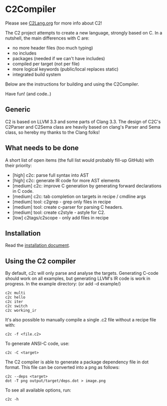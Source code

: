 # C2Compiler

Please see [C2Lang.org](http://c2lang.org) for more info about C2!

The C2 project attempts to create a new language, strongly based on C.
In a nutshell, the main differences with C are:
* no more header files (too much typing)
* no includes
* packages (needed if we can't have includes)
* compiled per target (not per file)
* more logical keywords (public/local replaces static)
* integrated build system

Below are the instructions for building and using the C2Compiler.

Have fun! (and code..)


## Generic
C2 is based on LLVM 3.3 and some parts of Clang 3.3. The design of C2C's
C2Parser and C2Sema class are heavily based on clang's Parser and Sema class,
so hereby my thanks to the Clang folks!


## What needs to be done
A short list of open items (the full list would probably fill-up GitHub) with
their priority:
* [high] c2c: parse full syntax into AST
* [high] c2c: generate IR code for more AST elements
* [medium] c2c: improve C generation by generating forward declarations in C code.
* [medium] c2c: tab completion on targets in recipe / cmdline args
* [medium] tool: c2grep - grep only files in recipe
* [medium] tool: create c-parser for parsing C headers.
* [medium] tool: create c2style - astyle for C2.
* [low] c2tags/c2scope - only add files in recipe


## Installation
Read the [installation document](INSTALL.md).

## Using the C2 compiler
By default, c2c will only parse and analyse the targets. Generating C-code
should work on all examples, but generating LLVM's IR code is work in
progress. In the example directory: (or add -d example/)
```
c2c multi
c2c hello
c2c iter
c2c switch
c2c working_ir
```

It's also possible to manually compile a single .c2 file without a recipe
file with:
```
c2c -f <file.c2>
```

To generate ANSI-C code, use:
```
c2c -C <target>
```

The C2 compiler is able to generate a package dependency file in dot format. This
file can be converted into a png as follows:
```
c2c --deps <target>
dot -T png output/target/deps.dot > image.png
```

To see all available options, run:
```
c2c -h
```

